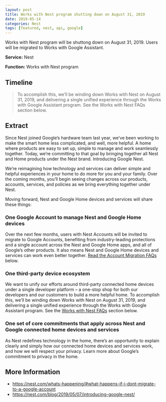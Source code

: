 ```yaml
---
layout: post
title: Works with Nest program shutting down on August 31, 2019
date: 2019-05-14
categories: Nest
tags: [featured, nest, api, google]
---
```


Works with Nest program will be shuttong down on August 31, 2019. Users will be migrated to Works with Google Assistant.

<!--more-->

**Service:** Nest

**Function:** Works with Nest program

## Timeline

> To accomplish this, we’ll be winding down Works with Nest on August 31, 2019, and delivering a single unified experience through the Works with Google Assistant program. See the Works with Nest FAQs section below.

## Extract

Since Nest joined Google’s hardware team last year, we’ve been working to make the smart home less complicated, and well, more helpful. A home where products are easy to set up, simple to manage and work seamlessly together. Today, we’re committing to that goal by bringing together all Nest and Home products under the Nest brand. Introducing Google Nest.

We’re reimagining how technology and services can deliver simple and helpful experiences in your home to do more for you and your family. Over the coming months, you’ll begin seeing changes across our products, accounts, services, and policies as we bring everything together under Nest.

Moving forward, Nest and Google Home devices and services will share these things:

### One Google Account to manage Nest and Google Home devices

Over the next few months, users with Nest Accounts will be invited to migrate to Google Accounts, benefiting from industry-leading protections and a single account across the Nest and Google Home apps, and all of Google’s other products. It also means Nest and Google Home devices and services can work even better together. [Read the Account Migration FAQs](https://nest.com/whats-happening#migrating-my-existing-nest-account-and-data-to-google) below.

### One third-party device ecosystem

We want to unify our efforts around third-party connected home devices under a single developer platform – a one-stop shop for both our developers and our customers to build a more helpful home. To accomplish this, we’ll be winding down Works with Nest on August 31, 2019, and delivering a single unified experience through the Works with Google Assistant program. See the [Works with Nest FAQs](https://nest.com/whats-happening#works-with-nest-program) section below.

### One set of core commitments that apply across Nest and Google connected home devices and services

As Nest redefines technology in the home, there’s an opportunity to explain clearly and simply how our connected home devices and services work, and how we will respect your privacy. Learn more about Google’s commitment to privacy in the home.

## More Information

- <https://nest.com/whats-happening/#what-happens-if-i-dont-migrate-to-a-google-account>
- <https://nest.com/blog/2019/05/07/introducing-google-nest/>
